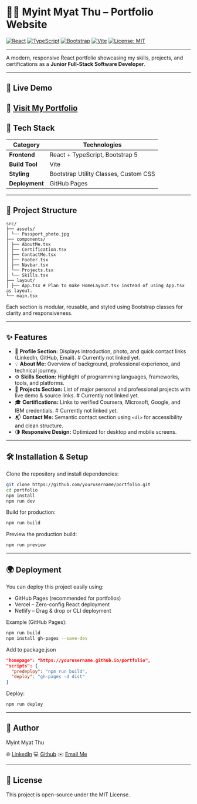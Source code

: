 # 🧑‍💻 Myint Myat Thu – Portfolio Website

[![React](https://img.shields.io/badge/React-20232A?style=for-the-badge&logo=react&logoColor=61DAFB)](https://react.dev/)
[![TypeScript](https://img.shields.io/badge/TypeScript-007ACC?style=for-the-badge&logo=typescript&logoColor=white)](https://www.typescriptlang.org/)
[![Bootstrap](https://img.shields.io/badge/Bootstrap-563D7C?style=for-the-badge&logo=bootstrap&logoColor=white)](https://getbootstrap.com/)
[![Vite](https://img.shields.io/badge/Vite-646CFF?style=for-the-badge&logo=vite&logoColor=white)](https://vitejs.dev/)
[![License: MIT](https://img.shields.io/badge/License-MIT-yellow.svg?style=for-the-badge)](LICENSE)

---

A modern, responsive React portfolio showcasing my skills, projects, and certifications as a **Junior Full-Stack Software Developer**.

---

## 🚀 Live Demo
🔗 [Visit My Portfolio](#)
---

## 🧩 Tech Stack

| Category | Technologies |
|-----------|--------------|
| **Frontend** | React + TypeScript, Bootstrap 5 |
| **Build Tool** | Vite |
| **Styling** | Bootstrap Utility Classes, Custom CSS |
| **Deployment** | GitHub Pages |

---

## 📂 Project Structure
```
src/
├── assets/
│ └── Passport_photo.jpg
├── components/
│ ├── AboutMe.tsx
│ ├── Certification.tsx
│ ├── ContactMe.tsx
│ ├── Footer.tsx
│ ├── Navbar.tsx
│ └── Projects.tsx
│ └── Skills.tsx
├── layout/
│ ├── App.tsx # Plan to make HomeLayout.tsx instead of using App.tsx as layout.
└── main.tsx
```
Each section is modular, reusable, and styled using Bootstrap classes for clarity and responsiveness.

---

## ✨ Features

- 📸 **Profile Section:** Displays introduction, photo, and quick contact links (LinkedIn, GitHub, Email). # Currently not linked yet.
- 💡 **About Me:** Overview of background, professional experience, and technical journey.  
- ⚙️ **Skills Section:** Highlight of programming languages, frameworks, tools, and platforms.  
- 🧱 **Projects Section:** List of major personal and professional projects with live demo & source links. # Currently not linked yet.
- 🎓 **Certifications:** Links to verified Coursera, Microsoft, Google, and IBM credentials. # Currently not linked yet.
- 📬 **Contact Me:** Semantic contact section using `<dl>` for accessibility and clean structure.  
- 🌗 **Responsive Design:** Optimized for desktop and mobile screens.  

---

## 🛠️ Installation & Setup

Clone the repository and install dependencies:

```bash
git clone https://github.com/yourusername/portfolio.git
cd portfolio
npm install
npm run dev
```

Build for production:

```bash
npm run build
```

Preview the production build:

```bash
npm run preview
```

---

## 🌍 Deployment

You can deploy this project easily using:

- GitHub Pages (recommended for portfolios)
- Vercel – Zero-config React deployment
- Netlify – Drag & drop or CLI deployment

Example (GitHub Pages):

```bash
npm run build
npm install gh-pages --save-dev
```

Add to package.json

```json
"homepage": "https://yourusername.github.io/portfolio",
"scripts": {
  "predeploy": "npm run build",
  "deploy": "gh-pages -d dist"
}
```

Deploy:

```bash
npm run deploy
```

---

## 👤 Author

Myint Myat Thu

🌐 [LinkedIn](#)
💻 [Github](#)
✉️ [Email Me](#)

---

## 📄 License

This project is open-source under the MIT License.

